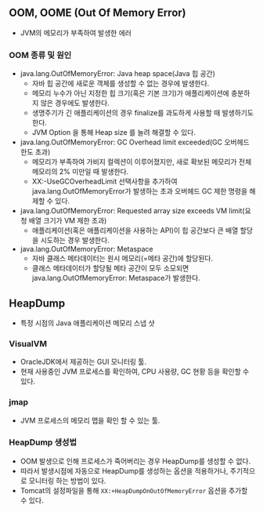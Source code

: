 ## OOM, OOME (Out Of Memory Error)
- JVM의 메모리가 부족하여 발생한 에러

### OOM 종류 및 원인 
- java.lang.OutOfMemoryError: Java heap space(Java 힙 공간)
  + 자바 힙 공간에 새로운 객체를 생성할 수 없는 경우에 발생한다.
  + 메모리 누수가 아닌 지정한 힙 크기(혹은 기본 크기)가 애플리케이션에 충분하지 않은 경우에도 발생한다.
  + 생명주기가 긴 애플리케이션의 경우 finalize를 과도하게 사용할 때 발생하기도 한다.
  + JVM Option 을 통해 Heap size 를 늘려 해결할 수 있다.
- java.lang.OutOfMemoryError: GC Overhead limit exceeded(GC 오버헤드 한도 초과)
  + 메모리가 부족하여 가비지 컬렉션이 이루어졌지만, 새로 확보된 메모리가 전체 메모리의 2% 미만일 때 발생한다.
  + XX:-UseGCOverheadLimit 선택사항을 추가하여 java.lang.OutOfMemoryError가 발생하는 초과 오버헤드 GC 제한 명령을 해제할 수 있다.
- java.lang.OutOfMemoryError: Requested array size exceeds VM limit(요청 배열 크기가 VM 제한 초과)
  + 애플리케이션(혹은 애플리케이션을 사용하는 API)이 힙 공간보다 큰 배열 할당을 시도하는 경우 발생한다.
- java.lang.OutOfMemoryError: Metaspace
  + 자바 클래스 메타데이터는 원시 메모리(=메타 공간)에 할당된다.
  + 클래스 메타데이터가 할당될 메타 공간이 모두 소모되면 java.lang.OutOfMemoryError: Metaspace가 발생한다.

## HeapDump
- 특정 시점의 Java 애플리케이션 메모리 스냅 샷

### VisualVM
- OracleJDK에서 제공하는 GUI 모니터링 툴.
- 현재 사용중인 JVM 프로세스를 확인하여, CPU 사용량, GC 현황 등을 확인할 수 있다.

### jmap
- JVM 프로세스의 메모리 맵을 확인 할 수 있는 툴.

### HeapDump 생성법
- OOM 발생으로 인해 프로세스가 죽어버리는 경우 HeapDump를 생성할 수 없다.
- 따라서 발생시점에 자동으로 HeapDump를 생성하는 옵션을 적용하거나, 주기적으로 모니터링 하는 방법이 있다.
- Tomcat의 설정파일을 통해 `XX:+HeapDumpOnOutOfMemoryError` 옵션을 추가할 수 있다.

